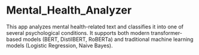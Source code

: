 # Mental_Health_Analyzer
This app analyzes mental health-related text and classifies it into one of several psychological conditions. It supports both modern transformer-based models (BERT, DistilBERT, RoBERTa) and traditional machine learning models (Logistic Regression, Naive Bayes).
